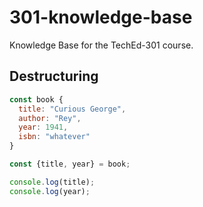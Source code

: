 # 301-knowledge-base
Knowledge Base for the TechEd-301 course.


## Destructuring

```js
const book {
  title: "Curious George",
  author: "Rey",
  year: 1941,
  isbn: "whatever"
}

const {title, year} = book;

console.log(title);
console.log(year);
```
